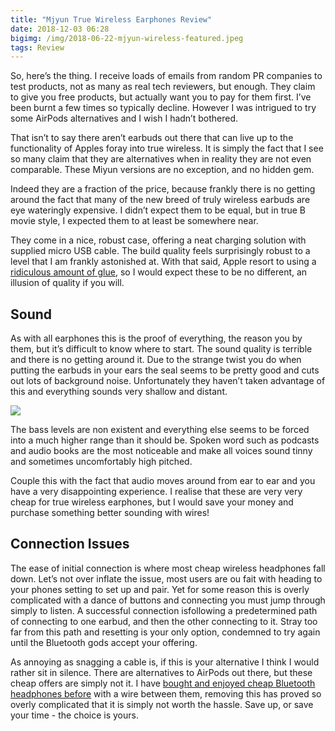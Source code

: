 ```yaml
---
title: "Mjyun True Wireless Earphones Review"
date: 2018-12-03 06:28
bigimg: /img/2018-06-22-mjyun-wireless-featured.jpeg
tags: Review 
---
```

So, here’s the thing. I receive loads of emails from random PR companies to test products, not as many as real tech reviewers, but enough. They claim to give you free products, but actually want you to pay for them first. I’ve been burnt a few times so typically decline. However I was intrigued to try some AirPods alternatives and I wish I hadn’t bothered.

That isn’t to say there aren’t earbuds out there that can live up to the functionality of Apples foray into true wireless. It is simply the fact that I see so many claim that they are alternatives when in reality they are not even comparable. These Miyun versions are no exception, and no hidden gem.

Indeed they are a fraction of the price, because frankly there is no getting around the fact that many of the new breed of truly wireless earbuds are eye wateringly expensive. I didn’t expect them to be equal, but in true B movie style, I expected them to at least be somewhere near.

They come in a nice, robust case, offering a neat charging solution with supplied micro USB cable. The build quality feels surprisingly robust to a level that I am frankly astonished at. With that said, Apple resort to using a [ridiculous amount of glue](https://www.ifixit.com/Device/AirPods), so I would expect these to be no different, an illusion of quality if you will.

## Sound
As with all earphones this is the proof of everything, the reason you by them, but it’s difficult to know where to start. The sound quality is terrible and there is no getting around it. Due to the strange twist you do when putting the earbuds in your ears the seal seems to be pretty good and cuts out lots of background noise. Unfortunately they haven’t taken advantage of this and everything sounds very shallow and distant.

![](https://gr36.com/img/2018-06-22-mjyun-wireless-blackberry.jpeg)

The bass levels are non existent and everything else seems to be forced into a much higher range than it should be. Spoken word such as podcasts and audio books are the most noticeable and make all voices sound tinny and sometimes uncomfortably high pitched.

Couple this with the fact that audio moves around from ear to ear and you have a very disappointing experience. I realise that these are very very cheap for true wireless earphones, but I would save your money and purchase something better sounding with wires!

## Connection Issues
The ease of initial connection is where most cheap wireless headphones fall down. Let’s not over inflate the issue, most users are ou fait with heading to your phones setting to set up and pair. Yet for some reason this is overly complicated with a dance of buttons and connecting you must jump through simply to listen. A successful connection isfollowing a predetermined path of connecting to one earbud, and then the other connecting to it. Stray too far from this path and resetting is your only option, condemned to try again until the Bluetooth gods accept your offering.

As annoying as snagging a cable is, if this is your alternative I think I would rather sit in silence. There are alternatives to AirPods out there, but these cheap offers are simply not it. I have [bought and enjoyed cheap Bluetooth headphones before](https://www.coolsmartphone.com/2016/10/17/aukey-wireless-enough-going/) with a wire between them, removing this has proved so overly complicated that it is simply not worth the hassle. Save up, or save your time - the choice is yours.
